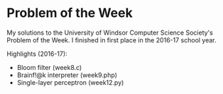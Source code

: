 # Problem of the Week
My solutions to the University of Windsor Computer Science Society's Problem of the Week. I finished in first place in the 2016-17 school year.

Highlights (2016-17):
* Bloom filter (week8.c)
* Brainf!@k interpreter (week9.php)
* Single-layer perceptron (week12.py)

